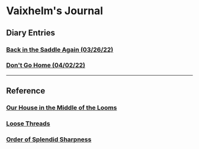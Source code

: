 # Vaixhelm's Journal

## Diary Entries

### [Back in the Saddle Again (03/26/22)](Sessions/03-26-22.md)
### [Don't Go Home (04/02/22)](Sessions/04-02-22.md)
___

## Reference

### [Our House in the Middle of the Looms](Segments/homebase.md)
### [Loose Threads](Segments/LooseThreads.md)
### [Order of Splendid Sharpness](Segments/SplendidSharpness.md)
